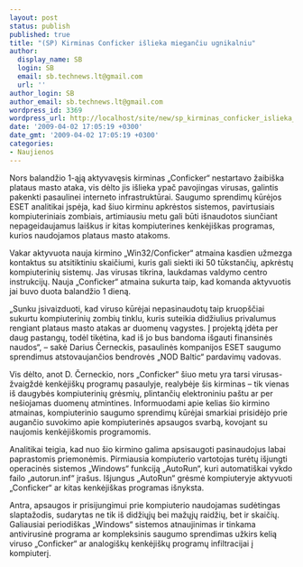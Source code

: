 ```yaml
---
layout: post
status: publish
published: true
title: "(SP) Kirminas Conficker išlieka miegančiu ugnikalniu"
author:
  display_name: SB
  login: SB
  email: sb.technews.lt@gmail.com
  url: ''
author_login: SB
author_email: sb.technews.lt@gmail.com
wordpress_id: 3369
wordpress_url: http://localhost/site/new/sp_kirminas_conficker_islieka_mieganciu_ugnikalniu/
date: '2009-04-02 17:05:19 +0300'
date_gmt: '2009-04-02 17:05:19 +0300'
categories:
- Naujienos
---
```

<p>Nors balandžio 1-ąją aktyvavęsis kirminas „Conficker“ nestartavo žaibiška plataus masto ataka, vis dėlto jis išlieka ypač pavojingas virusas, galintis pakenkti pasaulinei interneto infrastruktūrai. Saugumo sprendimų kūrėjos ESET analitikai įspėja, kad šiuo kirminu apkrėstos sistemos, pavirtusiais kompiuteriniais zombiais, artimiausiu metu gali būti išnaudotos siunčiant nepageidaujamus laiškus ir kitas kompiuterines kenkėjiškas programas, kurios naudojamos plataus masto atakoms.</p>
<p>Vakar aktyvuota nauja kirmino „Win32/Conficker“ atmaina kasdien užmezga kontaktus su atsitiktiniu skaičiumi, kuris gali siekti iki 50 tūkstančių, apkrėstų kompiuterinių sistemų. Jas virusas tikrina, laukdamas valdymo centro instrukcijų. Nauja „Conficker“ atmaina sukurta taip, kad komanda aktyvuotis jai buvo duota balandžio 1 dieną.</p>
<p>„Sunku įsivaizduoti, kad viruso kūrėjai nepasinaudotų taip kruopščiai sukurtu kompiuterinių zombių tinklu, kuris suteikia didžiulius privalumus rengiant plataus masto atakas ar duomenų vagystes. Į projektą įdėta per daug pastangų, todėl tikėtina, kad iš jo bus bandoma išgauti finansinės naudos“, – sakė Darius Černeckis, pasaulinės kompanijos ESET saugumo sprendimus atstovaujančios bendrovės „NOD Baltic“ pardavimų vadovas.</p>
<p>Vis dėlto, anot D. Černeckio, nors „Conficker“ šiuo metu yra tarsi virusas-žvaigždė kenkėjiškų programų pasaulyje, realybėje šis kirminas – tik vienas iš daugybės kompiuterinių grėsmių, plintančių elektroniniu paštu ar per nešiojamas duomenų atmintines. Informuodami apie kelias šio kirmino atmainas, kompiuterinio saugumo sprendimų kūrėjai smarkiai prisidėjo prie augančio suvokimo apie kompiuterinės apsaugos svarbą, kovojant su naujomis kenkėjiškomis programomis.</p>
<p>Analitikai teigia, kad nuo šio kirmino galima apsisaugoti pasinaudojus labai paprastomis priemonėmis. Pirmiausia kompiuterio vartotojas turėtų išjungti operacinės sistemos „Windows“ funkciją „AutoRun“, kuri automatiškai vykdo failo „autorun.inf“ įrašus. Išjungus „AutoRun“ grėsmė kompiuteryje aktyvuoti „Conficker“ ar kitas kenkėjiškas programas išnyksta. </p>
<p>Antra, apsaugos ir prisijungimui prie kompiuterio naudojamas sudėtingas slaptažodis, sudarytas ne tik iš didžiųjų bei mažųjų raidžių, bet ir skaičių. Galiausiai periodiškas „Windows“ sistemos atnaujinimas ir tinkama antivirusinė programa ar kompleksinis saugumo sprendimas užkirs kelią viruso „Conficker“ ar analogiškų kenkėjiškų programų infiltracijai į kompiuterį.<br /></p>
